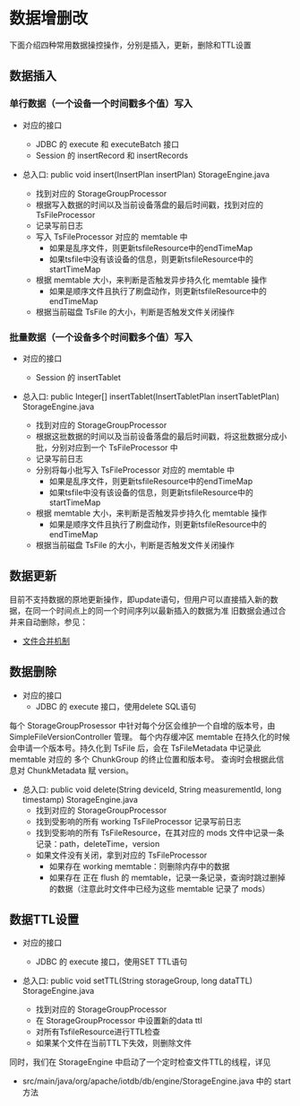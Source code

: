 <!--

    Licensed to the Apache Software Foundation (ASF) under one
    or more contributor license agreements.  See the NOTICE file
    distributed with this work for additional information
    regarding copyright ownership.  The ASF licenses this file
    to you under the Apache License, Version 2.0 (the
    "License"); you may not use this file except in compliance
    with the License.  You may obtain a copy of the License at
    
        http://www.apache.org/licenses/LICENSE-2.0
    
    Unless required by applicable law or agreed to in writing,
    software distributed under the License is distributed on an
    "AS IS" BASIS, WITHOUT WARRANTIES OR CONDITIONS OF ANY
    KIND, either express or implied.  See the License for the
    specific language governing permissions and limitations
    under the License.

-->

# 数据增删改

下面介绍四种常用数据操控操作，分别是插入，更新，删除和TTL设置

## 数据插入

### 单行数据（一个设备一个时间戳多个值）写入

* 对应的接口
	* JDBC 的 execute 和 executeBatch 接口
	* Session 的 insertRecord 和 insertRecords

* 总入口: public void insert(InsertPlan insertPlan)   StorageEngine.java
	* 找到对应的 StorageGroupProcessor
	* 根据写入数据的时间以及当前设备落盘的最后时间戳，找到对应的 TsFileProcessor
	* 记录写前日志
	* 写入 TsFileProcessor 对应的 memtable 中
	    * 如果是乱序文件，则更新tsfileResource中的endTimeMap
	    * 如果tsfile中没有该设备的信息，则更新tsfileResource中的startTimeMap
	* 根据 memtable 大小，来判断是否触发异步持久化 memtable 操作
	    * 如果是顺序文件且执行了刷盘动作，则更新tsfileResource中的endTimeMap
	* 根据当前磁盘 TsFile 的大小，判断是否触发文件关闭操作

### 批量数据（一个设备多个时间戳多个值）写入

* 对应的接口
	* Session 的 insertTablet

* 总入口: public Integer[] insertTablet(InsertTabletPlan insertTabletPlan)  StorageEngine.java
    * 找到对应的 StorageGroupProcessor
	* 根据这批数据的时间以及当前设备落盘的最后时间戳，将这批数据分成小批，分别对应到一个 TsFileProcessor 中
	* 记录写前日志
	* 分别将每小批写入 TsFileProcessor 对应的 memtable 中
	    * 如果是乱序文件，则更新tsfileResource中的endTimeMap
	    * 如果tsfile中没有该设备的信息，则更新tsfileResource中的startTimeMap
	* 根据 memtable 大小，来判断是否触发异步持久化 memtable 操作
	    * 如果是顺序文件且执行了刷盘动作，则更新tsfileResource中的endTimeMap
	* 根据当前磁盘 TsFile 的大小，判断是否触发文件关闭操作


## 数据更新

目前不支持数据的原地更新操作，即update语句，但用户可以直接插入新的数据，在同一个时间点上的同一个时间序列以最新插入的数据为准
旧数据会通过合并来自动删除，参见：

* [文件合并机制](/zh/SystemDesign/4-StorageEngine/4-MergeManager.html)

## 数据删除

* 对应的接口
	* JDBC 的 execute 接口，使用delete SQL语句
	
每个 StorageGroupProsessor 中针对每个分区会维护一个自增的版本号，由 SimpleFileVersionController 管理。
每个内存缓冲区 memtable 在持久化的时候会申请一个版本号。持久化到 TsFile 后，会在 TsFileMetadata 中记录此 memtable 对应的 多个 ChunkGroup 的终止位置和版本号。
查询时会根据此信息对 ChunkMetadata 赋 version。
	
* 总入口: public void delete(String deviceId, String measurementId, long timestamp) StorageEngine.java
  * 找到对应的 StorageGroupProcessor
  * 找到受影响的所有 working TsFileProcessor 记录写前日志
  * 找到受影响的所有 TsFileResource，在其对应的 mods 文件中记录一条记录：path，deleteTime，version
  * 如果文件没有关闭，拿到对应的 TsFileProcessor
    * 如果存在 working memtable：则删除内存中的数据
    * 如果存在 正在 flush 的 memtable，记录一条记录，查询时跳过删掉的数据（注意此时文件中已经为这些 memtable 记录了 mods）


## 数据TTL设置

* 对应的接口
	* JDBC 的 execute 接口，使用SET TTL语句

* 总入口: public void setTTL(String storageGroup, long dataTTL) StorageEngine.java
    * 找到对应的 StorageGroupProcessor
    * 在 StorageGroupProcessor 中设置新的data ttl
    * 对所有TsfileResource进行TTL检查
    * 如果某个文件在当前TTL下失效，则删除文件

同时，我们在 StorageEngine 中启动了一个定时检查文件TTL的线程，详见

* src/main/java/org/apache/iotdb/db/engine/StorageEngine.java 中的 start 方法